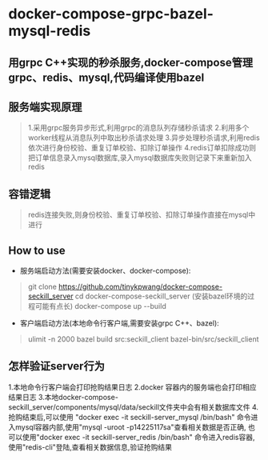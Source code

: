 # docker-compose-grpc-bazel-mysql-redis

## 用grpc C++实现的秒杀服务,docker-compose管理grpc、redis、mysql,代码编译使用bazel

## 服务端实现原理
> 1.采用grpc服务异步形式,利用grpc的消息队列存储秒杀请求
> 2.利用多个worker线程从消息队列中取出秒杀请求处理
> 3.异步处理秒杀请求,利用redis依次进行身份校验、重复订单校验、扣除订单操作
> 4.redis订单扣除成功则把订单信息录入mysql数据库,录入mysql数据库失败则记录下来重新加入redis

## 容错逻辑
> redis连接失败,则身份校验、重复订单校验、扣除订单操作直接在mysql中进行

## How to use
- 服务端启动方法(需要安装docker、docker-compose):
> git clone https://github.com/tinykpwang/docker-compose-seckill_server
> cd docker-compose-seckill_server  (安装bazel环境的过程可能有点长)
> docker-compose up --build

- 客户端启动方法(本地命令行客户端,需要安装grpc C++、bazel):
> ulimit -n 2000
> bazel build src:seckill_client
> bazel-bin/src/seckill_client

## 怎样验证server行为
1.本地命令行客户端会打印抢购结果日志
2.docker 容器内的服务端也会打印相应结果日志
3.本地docker-compose-seckill_server/components/mysql/data/seckill文件夹中会有相关数据库文件
4.抢购结束后,可以使用 "docker exec -it seckill-server_mysql /bin/bash" 命令进入mysql容器内部,使用"mysql -uroot -p14225117sa"查看相关数据是否正确,  也可以使用"docker exec -it seckill-server_redis /bin/bash" 命令进入redis容器,使用"redis-cli"登陆,查看相关数据信息,验证抢购结果



